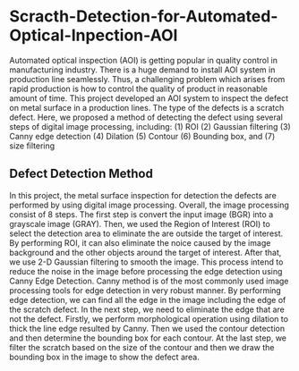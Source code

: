 # Scracth-Detection-for-Automated-Optical-Inpection-AOI

Automated optical inspection (AOI) is getting popular in quality control in manufacturing industry. There is a huge demand to install AOI system in production line seamlessly. Thus, a challenging problem which arises from rapid production is how to control the quality of product in reasonable amount of time.
This project developed an AOI system to inspect the defect on metal surface in a production lines. The type of the defects is a scratch defect. Here, we proposed a method of detecting the defect using several steps of digital image processing, including: 
(1) ROI
(2) Gaussian filtering
(3) Canny edge detection
(4) Dilation
(5) Contour
(6) Bounding box, and 
(7) size filtering

## Defect Detection Method

In this project, the metal surface inspection for detection the defects are performed by using digital image processing. Overall, the image processing consist of 8 steps. The first step is convert the input image (BGR) into a grayscale image (GRAY). Then, we used the Region of Interest (ROI) to select the detection area to eliminate the are outside the target of interest. By performing ROI, it can also eliminate the noice caused by the image background and the other objects around the target of interest. After that, we use 2-D Gaussian filtering to smooth the image. This process intend to reduce the noise in the image before processing the edge detection using Canny Edge Detection. Canny method is of the most commonly used image processing tools for edge detection in very robust manner. By performing edge detection, we can find all the edge in the image including the edge of the scratch defect. In the next step, we need to eliminate the edge that are not the defect. Firstly, we perform morphological operation using dilation to thick the line edge resulted by Canny. Then we used the contour detection and then determine the bounding box for each contour. At the last step, we filter the scratch based on the size of the contour and then we draw the bounding box in the image to show the defect area.

